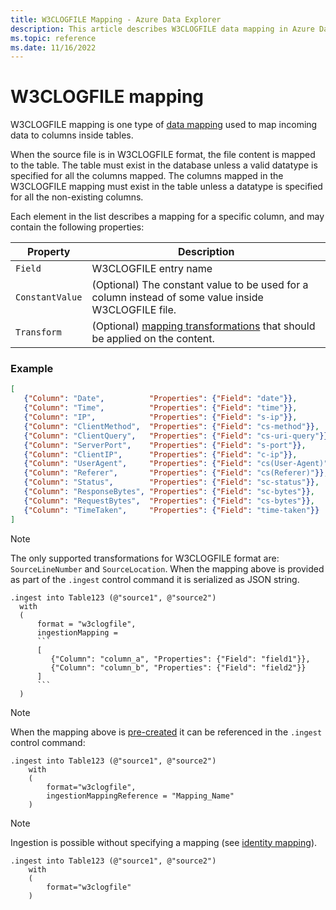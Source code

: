 ```yaml
---
title: W3CLOGFILE Mapping - Azure Data Explorer
description: This article describes W3CLOGFILE data mapping in Azure Data Explorer.
ms.topic: reference
ms.date: 11/16/2022
---
```



# W3CLOGFILE mapping

W3CLOGFILE mapping is one type of [data mapping](mappings.md) used to map incoming data to columns inside tables.

When the source file is in W3CLOGFILE format, the file content is mapped to the table. The table must exist in the database unless a valid datatype is specified for all the columns mapped. The columns mapped in the W3CLOGFILE mapping must exist in the table unless a datatype is specified for all the non-existing columns.

Each element in the list describes a mapping for a specific column, and may contain the following properties:

|Property|Description|
|----|--|
|`Field`|W3CLOGFILE entry name|
|`ConstantValue`|(Optional) The constant value to be used for a column instead of some value inside W3CLOGFILE file.|
|`Transform`|(Optional) [mapping transformations](#mapping-transformations) that should be applied on the content.|

### Example

```json
[
   {"Column": "Date",          "Properties": {"Field": "date"}},
   {"Column": "Time",          "Properties": {"Field": "time"}},
   {"Column": "IP",            "Properties": {"Field": "s-ip"}},
   {"Column": "ClientMethod",  "Properties": {"Field": "cs-method"}},
   {"Column": "ClientQuery",   "Properties": {"Field": "cs-uri-query"}},
   {"Column": "ServerPort",    "Properties": {"Field": "s-port"}},
   {"Column": "ClientIP",      "Properties": {"Field": "c-ip"}},
   {"Column": "UserAgent",     "Properties": {"Field": "cs(User-Agent)"}},
   {"Column": "Referer",       "Properties": {"Field": "cs(Referer)"}},
   {"Column": "Status",        "Properties": {"Field": "sc-status"}},
   {"Column": "ResponseBytes", "Properties": {"Field": "sc-bytes"}},
   {"Column": "RequestBytes",  "Properties": {"Field": "cs-bytes"}},
   {"Column": "TimeTaken",     "Properties": {"Field": "time-taken"}}
]
```

> [!NOTE]
> The only supported transformations for W3CLOGFILE format are: `SourceLineNumber` and `SourceLocation`.
> When the mapping above is provided as part of the `.ingest` control command it is serialized as JSON string.

````kusto
.ingest into Table123 (@"source1", @"source2")
  with
  (
      format = "w3clogfile",
      ingestionMapping =
      ```
      [
         {"Column": "column_a", "Properties": {"Field": "field1"}},
         {"Column": "column_b", "Properties": {"Field": "field2"}}
      ]
      ```
  )
````

> [!NOTE]
> When the mapping above is [pre-created](create-ingestion-mapping-command.md) it can be referenced in the `.ingest` control command:

```kusto
.ingest into Table123 (@"source1", @"source2")
    with
    (
        format="w3clogfile",
        ingestionMappingReference = "Mapping_Name"
    )
```

> [!NOTE]
> Ingestion is possible without specifying a mapping (see [identity mapping](#identity-mapping)).

```kusto
.ingest into Table123 (@"source1", @"source2")
    with
    (
        format="w3clogfile"
    )
```
